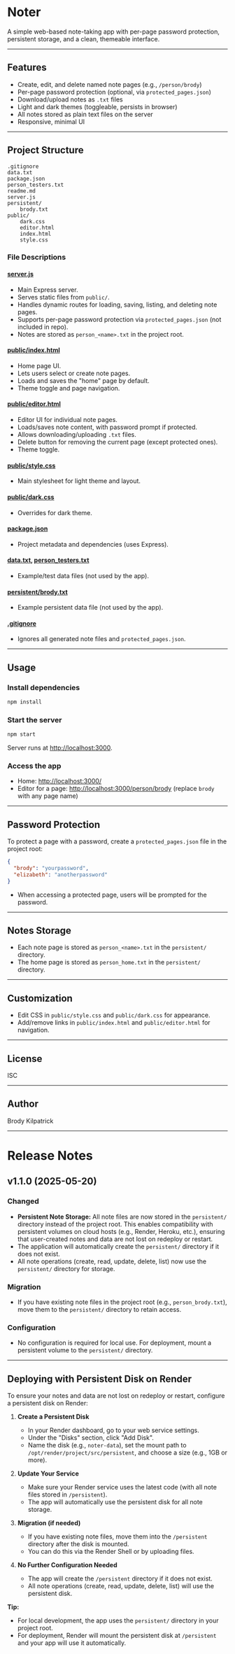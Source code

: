 # Noter

A simple web-based note-taking app with per-page password protection, persistent storage, and a clean, themeable interface.

---

## Features

- Create, edit, and delete named note pages (e.g., `/person/brody`)
- Per-page password protection (optional, via `protected_pages.json`)
- Download/upload notes as `.txt` files
- Light and dark themes (toggleable, persists in browser)
- All notes stored as plain text files on the server
- Responsive, minimal UI

---

## Project Structure

```
.gitignore
data.txt
package.json
person_testers.txt
readme.md
server.js
persistent/
    brody.txt
public/
    dark.css
    editor.html
    index.html
    style.css
```

### File Descriptions

#### [server.js](server.js)
- Main Express server.
- Serves static files from `public/`.
- Handles dynamic routes for loading, saving, listing, and deleting note pages.
- Supports per-page password protection via `protected_pages.json` (not included in repo).
- Notes are stored as `person_<name>.txt` in the project root.

#### [public/index.html](public/index.html)
- Home page UI.
- Lets users select or create note pages.
- Loads and saves the "home" page by default.
- Theme toggle and page navigation.

#### [public/editor.html](public/editor.html)
- Editor UI for individual note pages.
- Loads/saves note content, with password prompt if protected.
- Allows downloading/uploading `.txt` files.
- Delete button for removing the current page (except protected ones).
- Theme toggle.

#### [public/style.css](public/style.css)
- Main stylesheet for light theme and layout.

#### [public/dark.css](public/dark.css)
- Overrides for dark theme.

#### [package.json](package.json)
- Project metadata and dependencies (uses Express).

#### [data.txt](data.txt), [person_testers.txt](person_testers.txt)
- Example/test data files (not used by the app).

#### [persistent/brody.txt](persistent/brody.txt)
- Example persistent data file (not used by the app).

#### [.gitignore](.gitignore)
- Ignores all generated note files and `protected_pages.json`.

---

## Usage

### Install dependencies

```sh
npm install
```

### Start the server

```sh
npm start
```

Server runs at [http://localhost:3000](http://localhost:3000).

### Access the app

- Home: [http://localhost:3000/](http://localhost:3000/)
- Editor for a page: [http://localhost:3000/person/brody](http://localhost:3000/person/brody) (replace `brody` with any page name)

---

## Password Protection

To protect a page with a password, create a `protected_pages.json` file in the project root:

```json
{
  "brody": "yourpassword",
  "elizabeth": "anotherpassword"
}
```

- When accessing a protected page, users will be prompted for the password.

---

## Notes Storage

- Each note page is stored as `person_<name>.txt` in the `persistent/` directory.
- The home page is stored as `person_home.txt` in the `persistent/` directory.

---

## Customization

- Edit CSS in `public/style.css` and `public/dark.css` for appearance.
- Add/remove links in `public/index.html` and `public/editor.html` for navigation.

---

## License

ISC

---

## Author

Brody Kilpatrick

---

# Release Notes

## v1.1.0 (2025-05-20)

### Changed
- **Persistent Note Storage:** All note files are now stored in the `persistent/` directory instead of the project root. This enables compatibility with persistent volumes on cloud hosts (e.g., Render, Heroku, etc.), ensuring that user-created notes and data are not lost on redeploy or restart.
- The application will automatically create the `persistent/` directory if it does not exist.
- All note operations (create, read, update, delete, list) now use the `persistent/` directory for storage.

### Migration
- If you have existing note files in the project root (e.g., `person_brody.txt`), move them to the `persistent/` directory to retain access.

### Configuration
- No configuration is required for local use. For deployment, mount a persistent volume to the `persistent/` directory.

---

## Deploying with Persistent Disk on Render

To ensure your notes and data are not lost on redeploy or restart, configure a persistent disk on Render:

1. **Create a Persistent Disk**
   - In your Render dashboard, go to your web service settings.
   - Under the "Disks" section, click "Add Disk".
   - Name the disk (e.g., `noter-data`), set the mount path to `/opt/render/project/src/persistent`, and choose a size (e.g., 1GB or more).

2. **Update Your Service**
   - Make sure your Render service uses the latest code (with all note files stored in `/persistent`).
   - The app will automatically use the persistent disk for all note storage.

3. **Migration (if needed)**
   - If you have existing note files, move them into the `/persistent` directory after the disk is mounted.
   - You can do this via the Render Shell or by uploading files.

4. **No Further Configuration Needed**
   - The app will create the `/persistent` directory if it does not exist.
   - All note operations (create, read, update, delete, list) will use the persistent disk.

**Tip:**
- For local development, the app uses the `persistent/` directory in your project root.
- For deployment, Render will mount the persistent disk at `/persistent` and your app will use it automatically.
